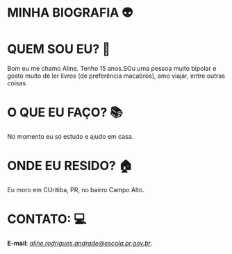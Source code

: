 # MINHA BIOGRAFIA 👽
 
 # QUEM SOU EU? 💙
 
 Bom eu me chamo Aline. Tenho 15 anos.SOu uma pessoa muito bipolar e gosto muito de ler livros (de preferência macabros), amo viajar, entre outras coisas.
  # O QUE EU FAÇO? 📚
  
  No momento eu só estudo e ajudo em casa.
  
  # ONDE EU RESIDO? 🏠
  Eu moro em CUritiba, PR, no bairro Campo Alto.
  
  # CONTATO: 💻
  
  **E-mail**: *aline.rodrigues.andrade@escola.pr.gov.br*.
   
